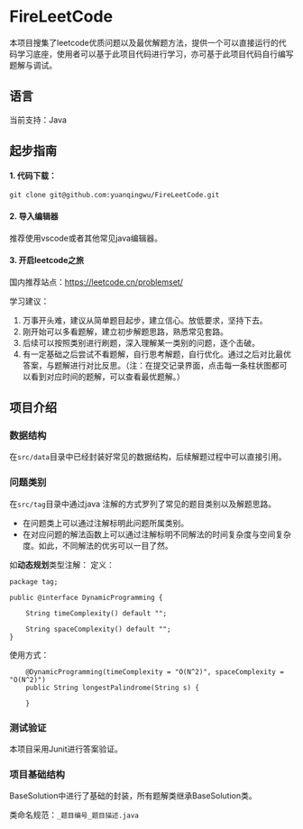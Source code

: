 # FireLeetCode
本项目搜集了leetcode优质问题以及最优解题方法，提供一个可以直接运行的代码学习底座，使用者可以基于此项目代码进行学习，亦可基于此项目代码自行编写题解与调试。

## 语言
当前支持：Java

## 起步指南

#### 1. 代码下载：
``
git clone git@github.com:yuanqingwu/FireLeetCode.git
``

#### 2. 导入编辑器

推荐使用vscode或者其他常见java编辑器。

#### 3. 开启leetcode之旅

国内推荐站点：https://leetcode.cn/problemset/

学习建议：
1. 万事开头难，建议从简单题目起步，建立信心。放低要求，坚持下去。
2. 刚开始可以多看题解，建立初步解题思路，熟悉常见套路。
3. 后续可以按照类别进行刷题，深入理解某一类别的问题，逐个击破。
4. 有一定基础之后尝试不看题解，自行思考解题，自行优化。通过之后对比最优答案，与题解进行对比反思。（注：在提交记录界面，点击每一条柱状图都可以看到对应时间的题解，可以查看最优题解。）
   

## 项目介绍

### 数据结构

在``src/data``目录中已经封装好常见的数据结构，后续解题过程中可以直接引用。

### 问题类别

在``src/tag``目录中通过java 注解的方式罗列了常见的题目类别以及解题思路。
- 在问题类上可以通过注解标明此问题所属类别。
- 在对应问题的解法函数上可以通过注解标明不同解法的时间复杂度与空间复杂度。如此，不同解法的优劣可以一目了然。

如**动态规划**类型注解：
定义：

```
package tag;

public @interface DynamicProgramming {

    String timeComplexity() default "";

    String spaceComplexity() default "";
}
```

使用方式：
```
    @DynamicProgramming(timeComplexity = "O(N^2)", spaceComplexity = "O(N^2)")
    public String longestPalindrome(String s) {

    }
```

### 测试验证
本项目采用Junit进行答案验证。

### 项目基础结构
BaseSolution中进行了基础的封装，所有题解类继承BaseSolution类。

类命名规范：``_题目编号_题目描述.java``